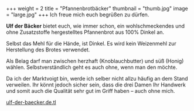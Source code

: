 +++
weight = 2
title = "Pfannenbrotbäcker"
thumbnail = "thumb.jpg"
image = "large.jpg"
+++
Ich freue mich euch begrüßen zu dürfen.

**Ulf der Bäcker** bietet euch, wie  immer schon, ein wohlschmeckendes und ohne 
Zusatzstoffe hergestelltes Pfannenbrot aus 100% Dinkel an.

Selbst das Mehl für die Hände, ist Dinkel. Es wird kein Weizenmehl zur Herstellung des Brotes verwendet.

Als Belag darf man zwischen herzhaft (Knoblauchbutter) und süß (Honig) wählen.
Selbstverständlich geht es auch ohne, wenn man den möchte.

Da ich der Marktvoigt bin, werde ich selber nicht allzu häufig an dem Stand verweilen.
Ihr könnt jedoch sicher sein, dass die drei Damen Ihr Handwerk und somit auch die 
Qualität sehr gut im Griff haben – auch ohne mich.

[ulf-der-baecker.de.tl](http://www.ulf-der-baecker.de.tl)